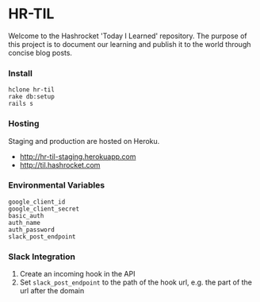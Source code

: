 # HR-TIL

Welcome to the Hashrocket 'Today I Learned' repository. The purpose of this project is to document our learning and publish it to the world through concise blog posts.

### Install

```
hclone hr-til
rake db:setup
rails s
```

### Hosting

Staging and production are hosted on Heroku.

* http://hr-til-staging.herokuapp.com
* http://til.hashrocket.com

### Environmental Variables

```
google_client_id
google_client_secret
basic_auth
auth_name
auth_password
slack_post_endpoint
```

### Slack Integration

1. Create an incoming hook in the API
2. Set `slack_post_endpoint` to the path of the hook url, e.g. the part of the url after the domain
